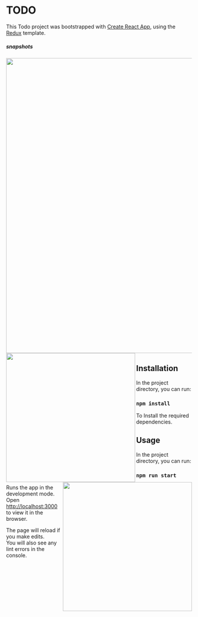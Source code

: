# TODO

This Todo project was bootstrapped with [Create React App](https://github.com/facebook/create-react-app), using the [Redux](https://redux.js.org/) template.


##### snapshots
<div>
    <img src="https://raw.github.com/pravin-yadav/React-Redux-Todo/main/screenshot.png" width="800px" height="800px"/>
</div>

<div>
    <img align="left" src="https://raw.github.com/pravin-yadav/React-Redux-Todo/main/screenshot1.png" width="350px" height="350px"/>
</div>

<div>
    <img align="right" src="https://raw.github.com/pravin-yadav/React-Redux-Todo/main/screenshot2.png" width="350px" height="350px"/>
</div>


## Installation

In the project directory, you can run:

### `npm install`
To Install the required dependencies.

## Usage

In the project directory, you can run:

### `npm run start`

Runs the app in the development mode.<br />
Open [http://localhost:3000](http://localhost:3000) to view it in the browser.

The page will reload if you make edits.<br />
You will also see any lint errors in the console.
